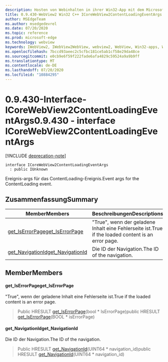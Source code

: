 ```yaml
---
description: Hosten von Webinhalten in ihrer Win32-App mit dem Microsoft Edge WebView2-Steuerelement
title: 0.9.430-WebView2 Win32 C++ ICoreWebView2ContentLoadingEventArgs
author: MSEdgeTeam
ms.author: msedgedevrel
ms.date: 07/20/2020
ms.topic: reference
ms.prod: microsoft-edge
ms.technology: webview
keywords: IWebView2, IWebView2WebView, webview2, WebView, Win32-apps, Win32, Edge, ICoreWebView2, ICoreWebView2Host, Browser-Steuerelement, Edge-HTML
ms.openlocfilehash: 7bccd93aeec2c5cfbc181ce5ab1cf58e29da48ce
ms.sourcegitcommit: e0cb9e6f59f222fade6afa4829c59524a9a9b9ff
ms.translationtype: MT
ms.contentlocale: de-DE
ms.lasthandoff: 07/20/2020
ms.locfileid: "10884295"
---
```

# <span data-ttu-id="625a5-104">0.9.430-Interface-ICoreWebView2ContentLoadingEventArgs</span><span class="sxs-lookup"><span data-stu-id="625a5-104">0.9.430 - interface ICoreWebView2ContentLoadingEventArgs</span></span> 

[!INCLUDE [deprecation-note](../../includes/deprecation-note.md)]

```
interface ICoreWebView2ContentLoadingEventArgs
  : public IUnknown
```

<span data-ttu-id="625a5-105">Ereignis-args für das ContentLoading-Ereignis.</span><span class="sxs-lookup"><span data-stu-id="625a5-105">Event args for the ContentLoading event.</span></span>

## <span data-ttu-id="625a5-106">Zusammenfassung</span><span class="sxs-lookup"><span data-stu-id="625a5-106">Summary</span></span>

 <span data-ttu-id="625a5-107">Member</span><span class="sxs-lookup"><span data-stu-id="625a5-107">Members</span></span>                        | <span data-ttu-id="625a5-108">Beschreibungen</span><span class="sxs-lookup"><span data-stu-id="625a5-108">Descriptions</span></span>
--------------------------------|---------------------------------------------
[<span data-ttu-id="625a5-109">get_IsErrorPage</span><span class="sxs-lookup"><span data-stu-id="625a5-109">get_IsErrorPage</span></span>](#get_iserrorpage) | <span data-ttu-id="625a5-110">"True", wenn der geladene Inhalt eine Fehlerseite ist.</span><span class="sxs-lookup"><span data-stu-id="625a5-110">True if the loaded content is an error page.</span></span>
[<span data-ttu-id="625a5-111">get_NavigationId</span><span class="sxs-lookup"><span data-stu-id="625a5-111">get_NavigationId</span></span>](#get_navigationid) | <span data-ttu-id="625a5-112">Die ID der Navigation.</span><span class="sxs-lookup"><span data-stu-id="625a5-112">The ID of the navigation.</span></span>

## <span data-ttu-id="625a5-113">Member</span><span class="sxs-lookup"><span data-stu-id="625a5-113">Members</span></span>

#### <span data-ttu-id="625a5-114">get_IsErrorPage</span><span class="sxs-lookup"><span data-stu-id="625a5-114">get_IsErrorPage</span></span> 

<span data-ttu-id="625a5-115">"True", wenn der geladene Inhalt eine Fehlerseite ist.</span><span class="sxs-lookup"><span data-stu-id="625a5-115">True if the loaded content is an error page.</span></span>

> <span data-ttu-id="625a5-116">Public HRESULT [get_IsErrorPage](#get_iserrorpage)(bool \* IsErrorPage)</span><span class="sxs-lookup"><span data-stu-id="625a5-116">public HRESULT [get_IsErrorPage](#get_iserrorpage)(BOOL \* isErrorPage)</span></span>

#### <span data-ttu-id="625a5-117">get_NavigationId</span><span class="sxs-lookup"><span data-stu-id="625a5-117">get_NavigationId</span></span> 

<span data-ttu-id="625a5-118">Die ID der Navigation.</span><span class="sxs-lookup"><span data-stu-id="625a5-118">The ID of the navigation.</span></span>

> <span data-ttu-id="625a5-119">Public HRESULT [get_NavigationId](#get_navigationid)(UINT64 \* navigation_id)</span><span class="sxs-lookup"><span data-stu-id="625a5-119">public HRESULT [get_NavigationId](#get_navigationid)(UINT64 \* navigation_id)</span></span>

